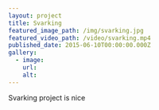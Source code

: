 ```yaml
---
layout: project
title: Svarking
featured_image_path: /img/svarking.jpg
featured_video_path: /video/svarking.mp4
published_date: 2015-06-10T00:00:00.000Z
gallery:
  - image:
    url:
    alt:
---
```



Svarking project is nice